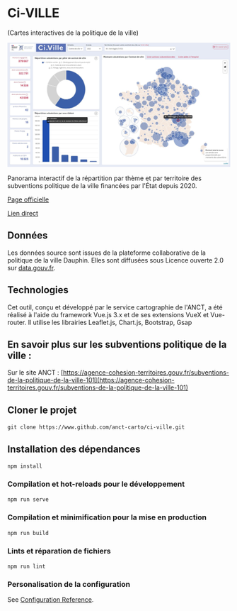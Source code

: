 # Ci-VILLE 
(Cartes interactives de la politique de la ville)

![alt text](preview.JPG)

Panorama interactif de la répartition par thème et par territoire des subventions politique de la ville financées par l'État depuis 2020.

[Page officielle](https://acteurs.lagrandeequipe.fr/article/74845)

[Lien direct](https://carto.pages.sit.incubateur.tech/vie-associative/)

## Données

Les données source sont issues de la plateforme collaborative de la politique de la ville Dauphin. Elles sont diffusées sous Licence ouverte 2.0 sur [data.gouv.fr](https://www.data.gouv.fr/fr/datasets/subventions-politique-de-la-ville/).

## Technologies

Cet outil, conçu et développé par le service cartographie de l'ANCT, a été réalisé à l'aide du framework Vue.js 3.x et de ses extensions VueX et Vue-router. Il utilise les librairies Leaflet.js, Chart.js, Bootstrap, Gsap

## En savoir plus sur les subventions politique de la ville : 

Sur le site ANCT : [https://agence-cohesion-territoires.gouv.fr/subventions-de-la-politique-de-la-ville-101](https://agence-cohesion-territoires.gouv.fr/subventions-de-la-politique-de-la-ville-101)

## Cloner le projet
```
git clone https://www.github.com/anct-carto/ci-ville.git
```

## Installation des dépendances
```
npm install
```

### Compilation et hot-reloads pour le développement
```
npm run serve
```

### Compilation et minimification pour la mise en production
```
npm run build
```

### Lints et réparation de fichiers
```
npm run lint
```

### Personalisation de la configuration
See [Configuration Reference](https://cli.vuejs.org/config/).
